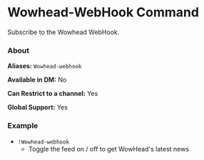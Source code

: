 # Wowhead-WebHook Command

Subscribe to the Wowhead WebHook.

### About

**Aliases:** `Wowhead-webhook`

**Available in DM:** No

**Can Restrict to a channel:** Yes

**Global Support:** Yes

### Example

* `!Wowhead-webhook`
  - Toggle the feed on / off to get WowHead's latest news
